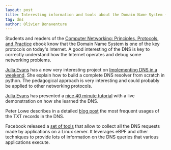 ```yaml
---
layout: post
title: Interesting information and tools about the Domain Name System (DNS)
tag: dns 
author: Olivier Bonaventure
---
```


Students and readers of the 
[Computer Networking: Principles, Protocols, and Practice](https://www.computer-networking.info) ebook
know that the Domain Name System is one of the key protocols on today's Internet. A good interesting
of the DNS is key to correctly understand how the Internet operates and debug some networking problems.

[Julia Evans](https://jvns.ca) has a new very interesting project on [Implementing DNS in a weekend](https://jvns.ca/blog/2023/05/12/introducing-implement-dns-in-a-weekend/). She explain how to build a complete DNS resolver from scratch in python. The pedagogical approach is very interesting and could probably be applied to other networking protocols.

[Julia Evans](https://jvns.ca) has presented a [nice 40 minute tutorial](https://www.youtube.com/watch?v=tsxjNsFu_2g) with a live demonstration on how she learned the DNS.

Peter Lowe describes in a detailed [blog post](https://labs.ripe.net/author/pgl/the-joy-of-txt/) the most frequent usages of the TXT records in the DNS.


Facebook released a [set of tools](https://github.com/facebookincubator/dns/tree/main/dnswatch) that allow to collect all the DNS requests made by applications on a Linux server. It leverages eBPF and other techniques to provide lots of information on the DNS queries that various applications execute.


